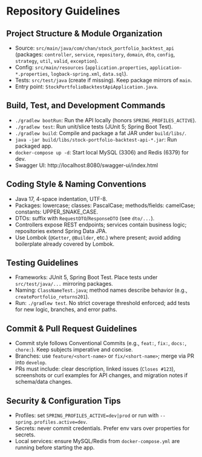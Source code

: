 # Repository Guidelines

## Project Structure & Module Organization
- Source: `src/main/java/com/chan/stock_portfolio_backtest_api` (packages: `controller`, `service`, `repository`, `domain`, `dto`, `config`, `strategy`, `util`, `valid`, `exception`).
- Config: `src/main/resources` (`application.properties`, `application-*.properties`, `logback-spring.xml`, `data.sql`).
- Tests: `src/test/java` (create if missing). Keep package mirrors of `main`.
- Entry point: `StockPortfolioBacktestApiApplication.java`.

## Build, Test, and Development Commands
- `./gradlew bootRun`: Run the API locally (honors `SPRING_PROFILES_ACTIVE`).
- `./gradlew test`: Run unit/slice tests (JUnit 5; Spring Boot Test).
- `./gradlew build`: Compile and package a fat JAR under `build/libs/`.
- `java -jar build/libs/stock-portfolio-backtest-api-*.jar`: Run packaged app.
- `docker-compose up -d`: Start local MySQL (3306) and Redis (6379) for dev.
- Swagger UI: http://localhost:8080/swagger-ui/index.html

## Coding Style & Naming Conventions
- Java 17, 4-space indentation, UTF-8.
- Packages: lowercase; classes: PascalCase; methods/fields: camelCase; constants: UPPER_SNAKE_CASE.
- DTOs: suffix with `RequestDTO`/`ResponseDTO` (see `dto/...`).
- Controllers expose REST endpoints; services contain business logic; repositories extend Spring Data JPA.
- Use Lombok (`@Getter`, `@Builder`, etc.) where present; avoid adding boilerplate already covered by Lombok.

## Testing Guidelines
- Frameworks: JUnit 5, Spring Boot Test. Place tests under `src/test/java/...` mirroring packages.
- Naming: `ClassNameTest.java`; method names describe behavior (e.g., `createPortfolio_returns201`).
- Run: `./gradlew test`. No strict coverage threshold enforced; add tests for new logic, branches, and error paths.

## Commit & Pull Request Guidelines
- Commit style follows Conventional Commits (e.g., `feat:`, `fix:`, `docs:`, `chore:`). Keep subjects imperative and concise.
- Branches: use `feature/<short-name>` or `fix/<short-name>`; merge via PR into `develop`.
- PRs must include: clear description, linked issues (`Closes #123`), screenshots or curl examples for API changes, and migration notes if schema/data changes.

## Security & Configuration Tips
- Profiles: set `SPRING_PROFILES_ACTIVE=dev|prod` or run with `--spring.profiles.active=dev`.
- Secrets: never commit credentials. Prefer env vars over properties for secrets.
- Local services: ensure MySQL/Redis from `docker-compose.yml` are running before starting the app.
